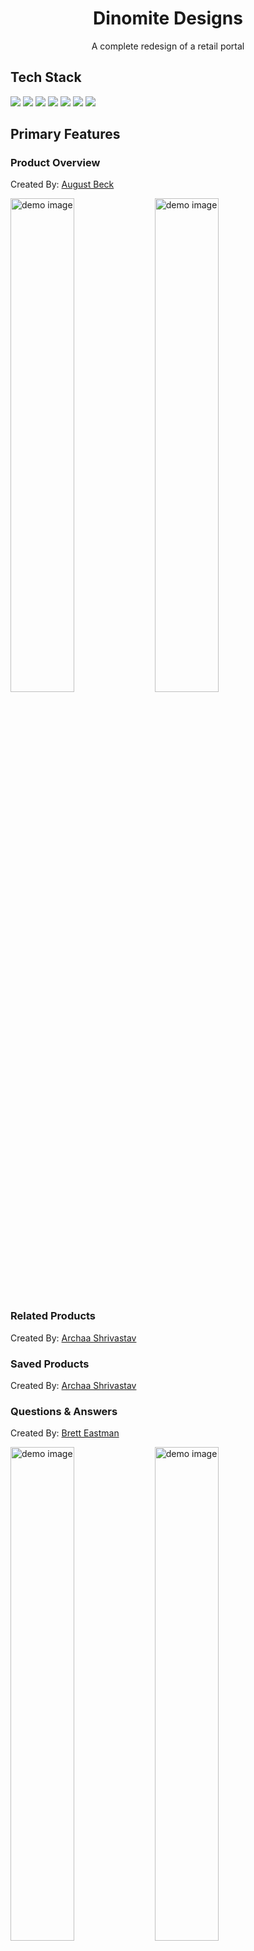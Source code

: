 <div align="center">
  <h1>Dinomite Designs</h1>
  <p>A complete redesign of a retail portal</p>
</div>

## Tech Stack
<div>
  <img src="https://img.shields.io/badge/React-20232A?style=for-the-badge&logo=react&logoColor=61DAFB" />
  <img src='https://img.shields.io/badge/css3-%231572B6.svg?style=for-the-badge&logo=css3&logoColor=white' />
  <img src="https://img.shields.io/badge/Webpack-8DD6F9?style=for-the-badge&logo=Webpack&logoColor=white" />
  <img src="https://img.shields.io/badge/Babel-F9DC3E?style=for-the-badge&logo=babel&logoColor=white" />
  <img src='https://img.shields.io/badge/javascript-%23323330.svg?style=for-the-badge&logo=javascript&logoColor=%23F7DF1E' />
  <img src='https://img.shields.io/badge/html5-%23E34F26.svg?style=for-the-badge&logo=html5&logoColor=white' />
  <img src="https://img.shields.io/badge/eslint-3A33D1?style=for-the-badge&logo=eslint&logoColor=white" />
</div>

## Primary Features
### Product Overview
Created By: [August Beck](https://github.com/AedonGrunGott)

<p float="left">
  <img alt="demo image" src="https://user-images.githubusercontent.com/16231955/225773177-bec7ef7f-d9c9-423f-9d1e-d345aae84b2d.gif" width="45%"/>
  <img alt="demo image" src="https://user-images.githubusercontent.com/16231955/225773275-8af5aa70-e1d6-4d6b-8d86-85fbf763b5f4.gif" width="45%"/>
</p>
  
### Related Products
Created By: [Archaa Shrivastav](https://github.com/avinashi10)

### Saved Products
Created By: [Archaa Shrivastav](https://github.com/avinashi10)

### Questions & Answers
Created By: [Brett Eastman](https://github.com/BrettEastman)

<p float="left">
  <img alt="demo image" src="https://user-images.githubusercontent.com/76603041/225774737-1426d080-d1c1-4796-98a4-d317b732d0a6.gif" width="45%"/>
  <img alt="demo image" src="https://user-images.githubusercontent.com/76603041/225774753-8c55faff-7bb1-4d1e-84dc-bd0987bc9d8b.gif" width="45%"/>
  <img alt="demo image" src="https://user-images.githubusercontent.com/76603041/225774764-1138af10-e272-4f60-afed-0a4f25063634.gif" width="45%"/>
</p>

### Ratings & Reviews
Created By: [Aimee Kang](https://github.com/aimeekang)
![ratingsandreviews](https://user-images.githubusercontent.com/112139070/225777267-0e699fae-2866-4f6d-9dc9-d3a9657ee957.gif)
![addreviewgiphy](https://user-images.githubusercontent.com/112139070/225777307-17dcf26e-7b21-4170-a304-13ed01aa0a5b.gif)


## Installation
Your experience may vary from shown images, as the project was built with an assumption of access to a 3rd party API.

### Install Dependencies
- run the command `npm install` in the project root.

### Setup environment variables
- create a local file `.env` using `example.env` as a template.
  - `.env` is listed in the `.gitignore` file and thus will not be added to Git's source control
  - populate this new `.env` file with the required values for your local machine

### Setup an automatic ESLint pre-commit hook
- from the project root, run a script with the command `./dev/set-up-hooks.sh`

## Building & Running the Client and Server
- in two separate terminals, run the following commands:
  - `npm run server-dev`
  - `npm run client-dev`

You should now be able to access the client application at the location you set for your server `.env` file.

## Running Tests
- the command `npm test` will run all tests locally
- to run tests and also ouput total coverage, use the command `npm run test-coverage`
  - any file here that matches the pattern `*.{js/jsx}` will be considered for coverage
  - this will both print to screen, and produce a pretty HTML report in `./coverage`
